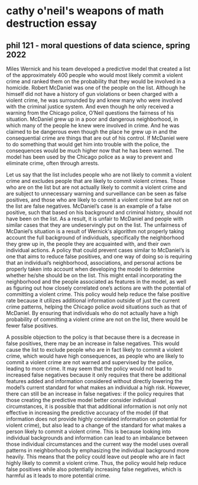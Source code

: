 # cathy o'neil's weapons of math destruction essay
## phil 121 - moral questions of data science, spring 2022

Miles Wernick and his team developed a predictive model that created a list of the approximately 400 people who would most likely commit a violent crime and ranked them on the probability that they would be involved in a homicide. Robert McDaniel was one of the people on the list. Although he himself did not have a history of gun violations or been charged with a violent crime, he was surrounded by and knew many who were involved with the criminal justice system. And even though he only received a warning from the Chicago police, O’Neil questions the fairness of his situation. McDaniel grew up in a poor and dangerous neighborhood, in which many of the people he knew were involved in crime. And he was claimed to be dangerous even though the place he grew up in and the consequential crime are things that are out of his control. If McDaniel were to do something that would get him into trouble with the police, the consequences would be much higher now that he has been warned. The model has been used by the Chicago police as a way to prevent and eliminate crime, often through arrests. 

Let us say that the list includes people who are not likely to commit a violent crime and excludes people that are likely to commit violent crimes. Those who are on the list but are not actually likely to commit a violent crime and are subject to unnecessary warning and surveillance can be seen as false positives, and those who are likely to commit a violent crime but are not on the list are false negatives. McDaniel’s case is an example of a false positive, such that based on his background and criminal history, should not have been on the list. As a result, it is unfair to McDaniel and people with similar cases that they are undeservingly put on the list. The unfairness of McDaniel’s situation is a result of Wernick's algorithm not properly taking account the full background of individuals, specifically the neighborhood they grew up in, the people they are acquainted with, and their own individual actions. A policy that could prevent cases similar to McDaniel’s is one that aims to reduce false positives, and one way of doing so is requiring that an individual’s neighborhood, associations, and personal actions be properly taken into account when developing the model to determine whether he/she should be on the list. This might entail incorporating the neighborhood and the people associated as features in the model, as well as figuring out how closely correlated one’s actions are with the potential of committing a violent crime. This policy would help reduce the false positive rate because it utilizes additional information outside of just the current crime patterns, helping the Chicago police avoid situations such as that of McDaniel. By ensuring that individuals who do not actually have a high probability of committing a violent crime are not on the list, there would be fewer false positives. 

A possible objection to the policy is that because there is a decrease in false positives, there may be an increase in false negatives. This would cause the list to exclude people who are in fact likely to commit a violent crime, which would have high consequences, as people who are likely to commit a violent crime are not warned and supervised by the police, leading to more crime. It may seem that the policy would not lead to increased false negatives because it only requires that there be additional features added and information considered without directly lowering the model’s current standard for what makes an individual a high risk. However, there can still be an increase in false negatives: if the policy requires that those creating the predictive model better consider individual circumstances, it is possible that that additional information is not only not effective in increasing the predictive accuracy of the model (if that information does not provide highly correlated information on potential for violent crime), but also lead to a change of the standard for what makes a person likely to commit a violent crime. This is because looking into individual backgrounds and information can lead to an imbalance between those individual circumstances and the current way the model uses overall patterns in neighborhoods by emphasizing the individual background more heavily. This means that the policy could leave out people who are in fact highly likely to commit a violent crime. Thus, the policy would help reduce false positives while also potentially increasing false negatives, which is harmful as it leads to more potential crime.